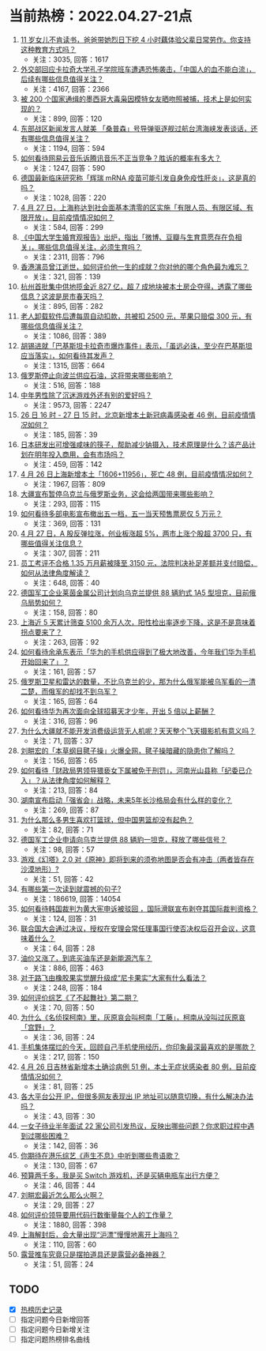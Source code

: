 # 当前热榜：2022.04.27-21点
1. [11  岁女儿不肯读书，爸爸带她烈日下挖 4 小时藕体验父辈日常劳作。你支持这种教育方式吗？](https://www.zhihu.com/question/530117365)
    * 关注：3035, 回答：1617
2. [外交部回应卡拉奇大学孔子学院班车遭遇恐怖袭击，「中国人的血不能白流」，后续有哪些信息值得关注？](https://www.zhihu.com/question/530226951)
    * 关注：4167, 回答：2366
3. [被 200 个国家通缉的墨西哥大毒枭因模特女友晒吻照被捕，技术上是如何实现的？](https://www.zhihu.com/question/528699909)
    * 关注：899, 回答：120
4. [东部战区新闻发言人就美 「桑普森」号导弹驱逐舰过航台湾海峡发表谈话，还有哪些信息值得关注？](https://www.zhihu.com/question/530237792)
    * 关注：1194, 回答：594
5. [如何看待网易云音乐诉腾讯音乐不正当竞争？胜诉的概率有多大？](https://www.zhihu.com/question/530244336)
    * 关注：1247, 回答：590
6. [德国最新临床研究称「辉瑞 mRNA 疫苗可能引发自身免疫性肝炎」，这是真的吗？](https://www.zhihu.com/question/530229059)
    * 关注：1028, 回答：220
7. [4 月 27 日，上海称达到社会面基本清零的区实施「有限人员、有限区域、有限开放」，目前疫情情况如何？](https://www.zhihu.com/question/530245987)
    * 关注：584, 回答：299
8. [《中国大学生婚育观报告》出炉，指出「微博、豆瓣与生育意愿存在负相关」，哪些信息值得关注，必须生育吗？](https://www.zhihu.com/question/530053859)
    * 关注：2311, 回答：796
9. [香港演员曾江逝世，如何评价他一生的成就？你对他的哪个角色最为难忘？](https://www.zhihu.com/question/530294167)
    * 关注：321, 回答：139
10. [杭州首批集中供地揽金近 827 亿，超 7 成地块被本土房企夺得，透露了哪些信息？这波是房市春天吗？](https://www.zhihu.com/question/530092259)
    * 关注：895, 回答：282
11. [老人卸载软件后遭每周自动扣款，共被扣 2500 元，苹果只赔偿 300 元，有哪些信息值得关注？](https://www.zhihu.com/question/530061113)
    * 关注：1086, 回答：389
12. [胡锡进就「巴基斯坦卡拉奇市爆炸事件」表示，「虽远必诛，至少在巴基斯坦应当落实」，如何看待其发声？](https://www.zhihu.com/question/530180640)
    * 关注：1315, 回答：664
13. [俄罗斯停止向波兰供应石油，这将带来哪些影响？](https://www.zhihu.com/question/530183286)
    * 关注：516, 回答：188
14. [中年男性除了沉迷游戏外还有别的爱好吗？](https://www.zhihu.com/question/459226864)
    * 关注：9573, 回答：2247
15. [26 日 16 时 - 27 日 15 时，北京新增本土新冠病毒感染者 46 例，目前疫情情况如何？](https://www.zhihu.com/question/530301682)
    * 关注：185, 回答：39
16. [日本研发出可增强咸味的筷子，帮助减少钠摄入，技术原理是什么？该产品计划在明年投入商用，会有市场吗？](https://www.zhihu.com/question/528809671)
    * 关注：459, 回答：142
17. [4 月 26 日上海新增本土「1606+11956」，死亡 48 例，目前疫情情况如何？](https://www.zhihu.com/question/530228204)
    * 关注：1967, 回答：809
18. [大疆宣布暂停乌克兰与俄罗斯业务，这会给两国带来哪些影响？](https://www.zhihu.com/question/530250018)
    * 关注：293, 回答：115
19. [如何看待多部电影宣布撤出五一档，五一当天预售票房仅 5 万元？](https://www.zhihu.com/question/530177506)
    * 关注：369, 回答：131
20. [4 月 27 日，A 股反弹拉涨，创业板涨超 5%，两市上涨个股超 3700 只，有哪些值得关注信息？](https://www.zhihu.com/question/530283149)
    * 关注：307, 回答：211
21. [员工考评不合格 1.35 万月薪被降至 3150 元，法院判决补足差额并支付赔偿，如何从法律角度解读？](https://www.zhihu.com/question/530243461)
    * 关注：648, 回答：40
22. [德国军工企业莱茵金属公司计划向乌克兰提供 88 辆豹式 1A5 型坦克，目前俄乌局势如何？](https://www.zhihu.com/question/530115872)
    * 关注：158, 回答：80
23. [上海近 5 天累计筛查 5100 余万人次，阳性检出率逐步下降，这是不是意味着拐点要来了？](https://www.zhihu.com/question/530246413)
    * 关注：263, 回答：92
24. [如何看待余承东表示「华为的手机供应得到了极大地改善，今年我们华为手机开始回来了」？](https://www.zhihu.com/question/530257840)
    * 关注：161, 回答：57
25. [俄罗斯卫星和雷达的数量，不比乌克兰的少，那为什么俄军能被乌军看的一清二楚，而俄军的却找不到乌军？](https://www.zhihu.com/question/529797329)
    * 关注：165, 回答：64
26. [如何看待华为再次面向全球招募天才少年，开出 5 倍以上薪酬？](https://www.zhihu.com/question/530076187)
    * 关注：316, 回答：96
27. [为什么大疆就不能开发消费级运货无人机呢？天天整个飞天摄影机有意义吗？](https://www.zhihu.com/question/529728698)
    * 关注：71, 回答：37
28. [刘畊宏的「本草纲目毽子操」火爆全网，毽子操暗藏的隐患你了解吗？](https://www.zhihu.com/question/529927856)
    * 关注：156, 回答：65
29. [如何看待「财政局男领导猥亵女下属被免于刑罚」，河南光山县称「纪委已介入」？从法律角度如何解释？](https://www.zhihu.com/question/529959329)
    * 关注：213, 回答：84
30. [湖南宣布启动「强省会」战略，未来5年长沙格局会有什么样的变化？](https://www.zhihu.com/question/529887197)
    * 关注：269, 回答：87
31. [为什么那么多男生喜欢打篮球，但中国男篮却没有起色？](https://www.zhihu.com/question/529045463)
    * 关注：82, 回答：71
32. [德国军工企业申请向乌克兰提供 88 辆豹一坦克，释放了哪些信号？](https://www.zhihu.com/question/530054168)
    * 关注：98, 回答：57
33. [游戏《幻塔》2.0 对《原神》即将到来的须弥地图是否会有冲击（两者皆存在沙漠地形）?](https://www.zhihu.com/question/529467453)
    * 关注：51, 回答：42
34. [有哪些第一次读到就震撼的句子?](https://www.zhihu.com/question/328988589)
    * 关注：186619, 回答：14054
35. [如何看待韩国裁判为黄大宪申诉被驳回 ，国际滑联宣布剥夺其国际裁判资格？](https://www.zhihu.com/question/530281096)
    * 关注：124, 回答：31
36. [联合国大会通过决议，授权在安理会常任理事国行使否决权后召开会议，这意味着什么？](https://www.zhihu.com/question/530262251)
    * 关注：64, 回答：28
37. [油价又涨了，到底买油车还是新能源汽车？](https://www.zhihu.com/question/522472424)
    * 关注：886, 回答：463
38. [对于路飞由橡胶果实觉醒升级成“尼卡果实”大家有什么看法？](https://www.zhihu.com/question/523886330)
    * 关注：248, 回答：184
39. [如何评价综艺《了不起舞社》第二期？](https://www.zhihu.com/question/529610308)
    * 关注：70, 回答：50
40. [为什么《名侦探柯南》里，灰原哀会叫柯南「工藤」，柯南从没叫过灰原哀「宫野」？](https://www.zhihu.com/question/528238881)
    * 关注：36, 回答：24
41. [手机集体摆烂的今天，回顾自己手机使用经历，你印象最深最喜欢的是哪款？](https://www.zhihu.com/question/530007441)
    * 关注：217, 回答：150
42. [4 月 26 日吉林省新增本土确诊病例 51 例，本土无症状感染者 80 例，目前疫情情况如何？](https://www.zhihu.com/question/530234258)
    * 关注：81, 回答：25
43. [各大平台公开 IP，但很多网友表现出 IP 地址可以随意切换，有什么解决办法吗？](https://www.zhihu.com/question/529257412)
    * 关注：43, 回答：30
44. [一女子待业半年面试 22 家公司引发热议，反映出哪些问题？你求职过程中遇到过哪些困难？](https://www.zhihu.com/question/530286608)
    * 关注：142, 回答：36
45. [你期待在港乐综艺《声生不息》中听到哪些粤语歌？](https://www.zhihu.com/question/529728856)
    * 关注：130, 回答：67
46. [预算两千多，我是买 Switch 游戏机，还是买辆电瓶车出行方便？](https://www.zhihu.com/question/516480368)
    * 关注：46, 回答：44
47. [刘畊宏最近怎么那么火啊？](https://www.zhihu.com/question/529300110)
    * 关注：29, 回答：27
48. [如何评价领导要用代码行数衡量每个人的工作量？](https://www.zhihu.com/question/295181406)
    * 关注：1880, 回答：398
49. [上海解封后，会大量出现“沪漂”慢慢地离开上海吗？](https://www.zhihu.com/question/526241796)
    * 关注：110, 回答：60
50. [露营推车究竟只是摆拍道具还是露营必备神器？](https://www.zhihu.com/question/529892791)
    * 关注：51, 回答：24
## TODO
* [x] [热榜历史记录](hot_history/AllHot.md)
* [ ] 指定问题今日新增回答
* [ ] 指定问题今日新增关注
* [ ] 指定问题热榜排名曲线
